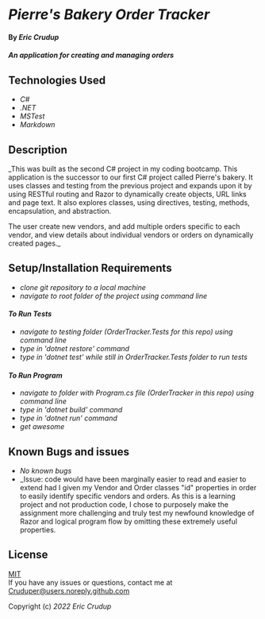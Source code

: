 # _Pierre's Bakery Order Tracker_

#### By _**Eric Crudup**_

#### _An application for creating and managing orders_

## Technologies Used

* _C#_
* _.NET_
* _MSTest_
* _Markdown_

## Description

_This was built as the second C# project in my coding bootcamp. This application is the successor to our first C# project called Pierre's bakery. It uses classes and testing from the previous project and expands upon it by using RESTful routing and Razor to dynamically create objects, URL links and page text.  It also explores classes, using directives, testing, methods, encapsulation, and abstraction.

The user create new vendors, and add multiple orders specific to each vendor, and view details about individual vendors or orders on dynamically created pages._


## Setup/Installation Requirements

* _clone git repository to a local machine_
* _navigate to root folder of the project using command line_

#### _To Run Tests_
* _navigate to testing folder (OrderTracker.Tests for this repo) using command line_
* _type in 'dotnet restore' command_
* _type in 'dotnet test' while still in OrderTracker.Tests folder to run tests_
#### _To Run Program_
* _navigate to folder with Program.cs file (OrderTracker in this repo) using command line_
* _type in 'dotnet build' command_
* _type in 'dotnet run' command_
* _get awesome_

## Known Bugs and issues

* _No known bugs_
* _Issue: code would have been marginally easier to read and easier to extend had I given my Vendor and Order classes "id" properties in order to easily identify specific vendors and orders. As this is a learning project and not production code, I chose to purposely make the assignment more challenging and truly test my newfound knowledge of Razor and logical program flow by omitting these extremely useful properties.

## License

[MIT](https://opensource.org/licenses/MIT)    
If you have any issues or questions, contact me at Cruduper@users.noreply.github.com  

Copyright (c) _2022_  _Eric Crudup_